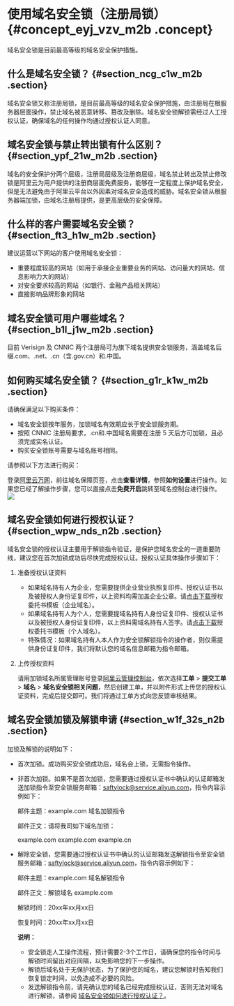 # 使用域名安全锁（注册局锁） {#concept_eyj_vzv_m2b .concept}

域名安全锁是目前最高等级的域名安全保护措施。

## 什么是域名安全锁？ {#section_ncg_c1w_m2b .section}

域名安全锁又称注册局锁，是目前最高等级的域名安全保护措施，由注册局在根服务器层面操作，禁止域名被恶意转移、篡改及删除。域名安全锁解锁需经过人工授权认证，确保域名的任何操作均通过授权认证人同意。

## 域名安全锁与禁止转出锁有什么区别？ {#section_ypf_21w_m2b .section}

域名的安全保护分两个层级，注册局层级及注册商层级，域名禁止转出及禁止修改锁是阿里云为用户提供的注册商层面免费服务，能够在一定程度上保护域名安全，但是无法避免由于阿里云平台以外因素对域名安全造成的威胁。域名安全锁从根服务器端加锁，由域名注册局提供，是更高层级的安全保障。

## 什么样的客户需要域名安全锁？ {#section_ft3_h1w_m2b .section}

建议运营以下网站的客户使用域名安全锁：

-   重要程度较高的网站（如用于承接企业重要业务的网站、访问量大的网站、信息影响力大的网站）
-   对安全要求较高的网站（如银行、金融产品相关网站）
-   直接影响品牌形象的网站

## 域名安全锁可用户哪些域名？ {#section_b1l_j1w_m2b .section}

目前 Verisign 及 CNNIC 两个注册局可为旗下域名提供安全锁服务，涵盖域名后缀.com、.net、.cn（含.gov.cn）和.中国。

## 如何购买域名安全锁？ {#section_g1r_k1w_m2b .section}

请确保满足以下购买条件：

-   域名安全锁按年服务，加锁域名有效期应长于安全锁服务期。
-   按照 CNNIC 注册局要求，.cn和.中国域名需要在注册 5 天后方可加锁，且必须完成实名认证。
-   购买安全锁账号需要与域名账号相同。

请参照以下方法进行购买：

登录[阿里云万网](https://wanwang.aliyun.com/domain/)，前往域名保障页签，点击**查看详情**，参照**如何设置**进行操作。如果您已经了解操作步骤，您可以直接点击**免费开启**跳转至域名控制台进行操作。![](http://static-aliyun-doc.oss-cn-hangzhou.aliyuncs.com/assets/img/16008/7396_zh-CN.png)

## 域名安全锁如何进行授权认证？ {#section_wpw_nds_n2b .section}

域名安全锁的授权认证主要用于解锁指令验证，是保护您域名安全的一道重要防线，建议您在首次加锁成功后尽快完成授权认证。授权认证具体操作步骤如下：

1.  准备授权认证资料
    -   如果域名持有人为企业，您需要提供企业营业执照复印件、授权认证书以及被授权人身份证复印件，以上资料均需加盖企业公章。请[点击下载](https://files.alicdn.com/tpsservice/ce342aa94e0ac36e7867ce0b8e08cc10.doc)授权委托书模板（企业域名）。
    -   如果域名持有人为个人，您需要提域名持有人身份证复印件、授权认证书以及被授权人身份证复印件，以上资料需域名持有人签字。请[点击下载](https://files.alicdn.com/tpsservice/f6dcb9e2ba8427c00758b18b381a5fd2.doc)授权委托书模板（个人域名）。
    -   特殊情况：如果域名持有人本人作为安全锁解锁指令的操作者，则仅需提供身份证复印件，我们将默认您的域名信息邮箱为指令邮箱。
2.  上传授权资料

    请用加锁域名所属管理账号登录[阿里云管理控制台](https://home.console.aliyun.com/new#/)，依次选择**工单** \> **提交工单** \> **域名** \> **域名安全锁相关问题**，然后创建工单，并以附件形式上传您的授权认证资料，完成后提交即可。我们将通过工单方式向您反馈审核结果。


## 域名安全锁加锁及解锁申请 {#section_w1f_32s_n2b .section}

加锁及解锁的说明如下：

-   首次加锁。成功购买安全锁成功后，域名会上锁，无需指令操作。
-   非首次加锁。如果不是首次加锁，您需要通过授权认证书中确认的认证邮箱发送加锁指令至安全锁服务邮箱：saftylock@service.aliyun.com，指令内容示例如下：

    邮件主题：example.com 域名加锁指令

    邮件正文：请将我司如下域名加锁：

    example.com example.com example.cn

-   解除安全锁，您需要通过授权认证书中确认的认证邮箱发送解锁指令至安全锁服务邮箱：saftylock@service.aliyun.com，指令内容示例如下：

    邮件主题：example.com 域名解锁指令

    邮件正文：解锁域名 example.com

    解锁时间：20xx年xx月xx日

    恢复时间：20xx年xx月xx日

    **说明：** 

    -   安全锁走人工操作流程，预计需要2-3个工作日，请确保您的指令时间与解锁时间留出对应间隔，以免影响您的下一步操作。
    -   解锁后域名处于无保护状态，为了保护您的域名，建议您解锁时告知我们恢复锁定时间，以免造成不必要的风险。
    -   发送解锁指令前，请先确认您的域名已经完成授权认证，否则无法对域名进行解锁，请参阅 [域名安全锁如何进行授权认证？](#section_wpw_nds_n2b)。

